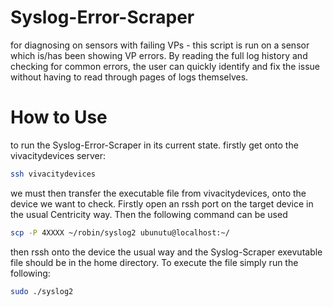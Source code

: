 # Syslog-Error-Scraper
for diagnosing on sensors with failing VPs - this script is run on a sensor which is/has been showing VP errors. By reading the full log history and checking for common errors, the user can quickly identify and fix the issue without having to read through pages of logs themselves.

# How to Use

to run the Syslog-Error-Scraper in its current state. firstly get onto the vivacitydevices server:

```sh
ssh vivacitydevices
```

we must then transfer the executable file from vivacitydevices, onto the device we want to check. Firstly open an rssh port on the target device in the usual Centricity way. Then the following command can be used 

```sh
scp -P 4XXXX ~/robin/syslog2 ubunutu@localhost:~/
```

then rssh onto the device the usual way and the Syslog-Scraper exevutable file should be in the home directory. To execute the file simply run the following:

```sh
sudo ./syslog2
```
